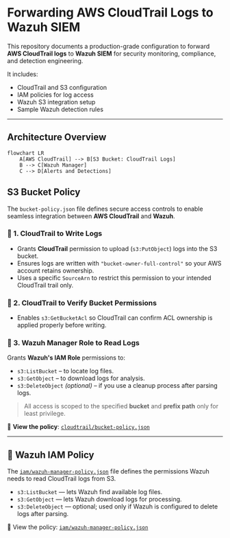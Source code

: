 # Forwarding AWS CloudTrail Logs to Wazuh SIEM

This repository documents a production-grade configuration to forward **AWS CloudTrail logs** to **Wazuh SIEM** for security monitoring, compliance, and detection engineering.

It includes:
- CloudTrail and S3 configuration
- IAM policies for log access
- Wazuh S3 integration setup
- Sample Wazuh detection rules

---

## Architecture Overview

```mermaid
flowchart LR
    A[AWS CloudTrail] --> B[S3 Bucket: CloudTrail Logs]
    B --> C[Wazuh Manager]
    C --> D[Alerts and Detections]
```

##  S3 Bucket Policy

The `bucket-policy.json` file defines secure access controls to enable seamless integration between **AWS CloudTrail** and **Wazuh**.

### 🔹 1. CloudTrail to Write Logs
- Grants **CloudTrail** permission to upload (`s3:PutObject`) logs into the S3 bucket.
- Ensures logs are written with `"bucket-owner-full-control"` so your AWS account retains ownership.
- Uses a specific `SourceArn` to restrict this permission to your intended CloudTrail trail only.

### 🔹 2. CloudTrail to Verify Bucket Permissions
- Enables `s3:GetBucketAcl` so CloudTrail can confirm ACL ownership is applied properly before writing.

### 🔹 3. Wazuh Manager Role to Read Logs
Grants **Wazuh's IAM Role** permissions to:

- `s3:ListBucket` – to locate log files.
- `s3:GetObject` – to download logs for analysis.
- `s3:DeleteObject` *(optional)* – if you use a cleanup process after parsing logs.

> All access is scoped to the specified **bucket** and **prefix path** only for least privilege.

📄 **View the policy**: [`cloudtrail/bucket-policy.json`](cloudtrail/bucket-policy.json)


---

## 👤 Wazuh IAM Policy

The [`iam/wazuh-manager-policy.json`](iam/wazuh-manager-policy.json) file defines the permissions Wazuh needs to read CloudTrail logs from S3.

- `s3:ListBucket` — lets Wazuh find available log files.
- `s3:GetObject` — lets Wazuh download logs for processing.
- `s3:DeleteObject` — optional; used only if Wazuh is configured to delete logs after parsing.

📄 View the policy: [`iam/wazuh-manager-policy.json`](iam/wazuh-manager-policy.json)

